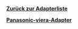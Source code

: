 [**Zurück zur Adapterliste**](/adapterref/adapterliste.md)

[**Panasonic-viera-Adapter**](/adapterref/docs/iobroker.panasonic-viera/de/README.md)